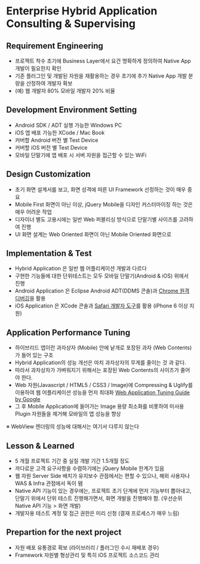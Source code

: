 # Enterprise Hybrid Application Consulting & Supervising​

## Requirement Engineering
- 프로젝트 착수 초기에 Business Layer에서 요건 명확하게 정의하여 Native App 개발이 필요한지 확인
- 기존 플러그인 및 개발된 자원을 재활용하는 경우 초기에 추가 Native App 개발 분량을 산정하여 개발자 확보
- (예) 웹 개발자 80%  모바일 개발자 20% 비율


## Development Environment Setting
- Android SDK / ADT 실행 가능한 Windows PC
- iOS 앱 배포 가능한 XCode / Mac Book
- 커버할 Android 버전 별 Test Device
- 커버할 iOS 버전 별 Test Device
- 모바일 단말기에 앱 배포 시 서버 자원을 접근할 수 있는 WiFi


## Design Customization
- 초기 화면 설계서를 보고, 화면 성격에 따른 UI Framework 선정하는 것이 매우 중요
- Mobile First 화면이 아닌 이상, jQuery Mobile을 디자인 커스터마이징 하는 것은 매우 어려운 작업
- 디자이너 별도 고용시에는 일반 Web 퍼블리싱 방식으로 단말기별 사이즈를 고려하여 진행
- UI 화면 설계는 Web Oriented 화면이 아닌 Mobile Oriented 화면으로


## Implementation & Test
- Hybrid Application 은 일반 웹 어플리케이션 개발과 다르다
- 구현한 기능들에 대한 단위테스트는 모두 모바일 단말기(Android & iOS) 위에서 진행
- Android Application 은 Eclipse Android ADT(DDMS 콘솔)과 [Chrome 원격 디버깅](https://developer.chrome.com/devtools/docs/remote-debugging)을 활용
- iOS Application 은 XCode 콘솔과 [Safari 개발자 도구](http://geeklearning.io/apache-cordova-and-remote-debugging-on-ios/)를 활용 (iPhone 6 이상 지원)


## Application Performance Tuning
- 하이브리드 앱이란 과자상자 (Mobile) 안에 낱개로 포장된 과자 (Web Contents)가 들어 있는 구조
- Hybrid Application의 성능 개선은 마치 과자상자의 무게를 줄이는 것 과 같다.
- 따라서 과자상자가 가벼워지기 위해서는 포장된 Web Contents의 사이즈가 줄어야 한다.
- Web 자원(Javascript / HTML5 / CSS3 / Image)에 Compressing & Uglify를 이용하여 웹 어플리케이션 성능을 먼저 최대화
[Web Application Tuning Guide by Google](https://developers.google.com/speed/docs/insights/rules)
- 그 후 Mobile Application에 들어가는 Image 용량 최소화를 비롯하여 미사용 Plugin 자원들을 제거해 모바일의 앱 성능을 향상

※ WebView 렌더링의 성능에 대해서는 여기서 다루지 않는다

## Lesson & Learned
- 5 개월 프로젝트 기간 중 실질 개발 기간 1.5개월 정도
- 까다로운 고객 요구사항을 수렴하기에는 jQuery Mobile 한계가 있음
- 웹 자원 Server Side 배치가 유지보수 관점에서는 편할 수 있으나, 해외 사용자나 WAS & Infra 관점에서 독이 됌
- Native API 기능이 있는 경우에는, 프로젝트 초기 단계에 먼저 기능부터 뽑아내고, 단말기 위에서 단위 테스트 진행해가면서, 화면 개발을 진행해야 함. (우선순위 Native API 기능 > 화면 개발)
- 개발자용 테스트 계정 및 접근 권한은 미리 신청 (결재 프로세스가 매우 느림)


## Prepartion for the next project
- 자원 배포 유통경로 확보 (라이브러리 / 플러그인 수시 재배포 경우)
- Framework 자원별 형상관리 및 특히 iOS 프로젝트 소스코드 관리
